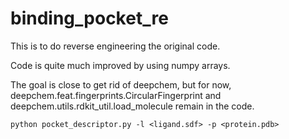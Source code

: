 # binding_pocket_re

This is to do reverse engineering the original code.

Code is quite much improved by using numpy arrays.

The goal is close to get rid of deepchem, but for now, deepchem.feat.fingerprints.CircularFingerprint and deepchem.utils.rdkit_util.load_molecule remain in the code.

```
python pocket_descriptor.py -l <ligand.sdf> -p <protein.pdb>
```
